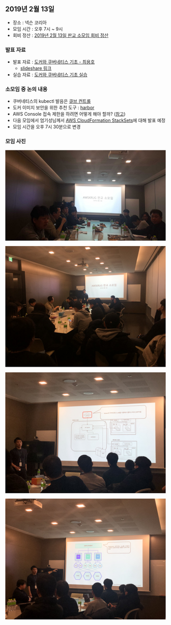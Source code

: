 ## 2019년 2월 13일
- 장소 : 넥슨 코리아
- 모임 시간 : 오후 7시 ~ 9시
- 회비 정산 : [2019년 2월 13일 판교 소모임 회비 정산](https://docs.google.com/spreadsheets/d/1rpmKj1jRhJ3UojXxKlVAhoOmjoeX9-6fFRRudVFwEcg/edit?usp=sharing)

### 발표 자료
- 발표 자료 : [도커와 쿠버네티스 기초 - 최용호](../attachments/docker_k8s_basic.pdf)
  - [slideshare 링크](https://www.slideshare.net/secret/3J5KWinlXVpjtm)
- 실습 자료 : [도커와 쿠버네티스 기초 실습](https://www.notion.so/yongho1037/c579f76ccd43456ca3a1d91b6160a104)

### 소모임 중 논의 내용
- 쿠버네티스의 kubectl 발음은 [큐브 컨트롤](https://github.com/kubernetes/kubernetes/blob/master/CHANGELOG-1.9.md)
- 도커 이미지 보안을 위한 추천 도구 : [harbor](https://goharbor.io/)
- AWS Console 접속 제한을 하려면 어떻게 해야 할까? ([참고](https://docs.aws.amazon.com/ko_kr/IAM/latest/UserGuide/reference_policies_examples_aws_deny-ip.html))
- 다음 모임에서 엄기성님께서 [AWS CloudFormation StackSets](https://docs.aws.amazon.com/AWSCloudFormation/latest/UserGuide/stacksets-concepts.html)에 대해 발표 예정
- 모임 시간을 오후 7시 30분으로 변경


### 모임 사진
![](../images/20190213_0.jpg)

![](../images/20190213_1.JPG)

![](../images/20190213_2.JPG)

![](../images/20190213_3.JPG)

